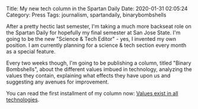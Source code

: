 Title: My new tech column in the Spartan Daily
Date: 2020-01-31 02:05:24
Category: Press
Tags: journalism, spartandaily, binarybombshells

After a pretty hectic last semester, I'm taking a much more backseat role on the Spartan Daily for hopefully my final semester at San Jose State. I'm going to be the new "Science & Tech Editor" - yes, I invented my own position. I am currently planning for a science & tech section every month as a special feature.

Every two weeks though, I'm going to be publishing a column, titled "Binary Bombshells", about the different values imbued in technology, analyzing the values they contain, explaining what effects they have upon us and suggesting any avenues for improvement.

You can read the first installment of my column now: [Values exist in all technologies](https://sjsunews.com/article/binary-bombshells-values-exist-in-all-technologies).
